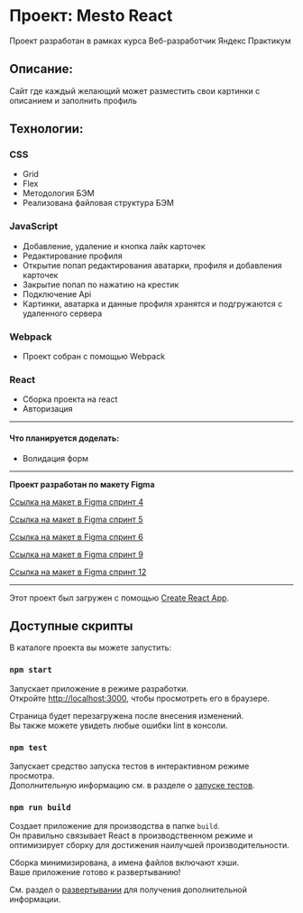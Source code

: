 # Проект: Mesto React

Проект разработан в рамках курса Веб-разработчик Яндекс Практикум

<!-- [Ссылка на проект](https://alekseyusynin.github.io/mesto/) -->

## Описание:

Сайт где каждый желающий может разместить свои картинки с описанием и заполнить профиль

## Технологии:

### CSS

- Grid
- Flex
- Методология БЭМ
- Реализована файловая структура БЭМ

### JavaScript

- Добавление, удаление и кнопка лайк карточек
- Редактирование профиля
  <!-- - Валидация форм -->
- Открытие попап редактирования аватарки, профиля и добавления карточек
- Закрытие попап по нажатию на крестик
  <!-- , кнопку Escape и overlay -->
  <!-- - Создание карточек и валидация форм согласно ООП -->
- Подключение Api
- Картинки, аватарка и данные профиля хранятся и подгружаются с удаленного сервера

### Webpack

- Проект собран с помощью Webpack

### React

- Сборка проекта на react
- Авторизация

---

#### Что планируется доделать:

- Волидация форм

---

**Проект разработан по макету Figma**

[Ссылка на макет в Figma спринт 4](https://www.figma.com/file/2cn9N9jSkmxD84oJik7xL7/JavaScript.-Sprint-4?node-id=0%3A1)

[Ссылка на макет в Figma спринт 5](https://www.figma.com/file/bjyvbKKJN2naO0ucURl2Z0/JavaScript.-Sprint-5?node-id=0%3A1&t=GVgFLOJGrwU6Km3D-0)

[Ссылка на макет в Figma спринт 6](https://www.figma.com/file/kRVLKwYG3d1HGLvh7JFWRT/JavaScript.-Sprint-6?node-id=0%3A1)

[Ссылка на макет в Figma спринт 9](https://www.figma.com/file/PSdQFRHoxXJFs2FH8IXViF/JavaScript-9-sprint?node-id=0%3A1)

[Ссылка на макет в Figma спринт 12](https://www.figma.com/file/5H3gsn5lIGPwzBPby9jAOo/Sprint-14-RU?node-id=0%3A1)

---

Этот проект был загружен с помощью [Create React App](https://github.com/facebook/create-react-app).

## Доступные скрипты

В каталоге проекта вы можете запустить:

### `npm start`

Запускает приложение в режиме разработки.\
Откройте [http://localhost:3000](http://localhost:3000), чтобы просмотреть его в браузере.

Страница будет перезагружена после внесения изменений.\
Вы также можете увидеть любые ошибки lint в консоли.

### `npm test`

Запускает средство запуска тестов в интерактивном режиме просмотра.\
Дополнительную информацию см. в разделе о [запуске тестов](https://facebook.github.io/create-react-app/docs/running-tests).

### `npm run build`

Создает приложение для производства в папке `build`.\
Он правильно связывает React в производственном режиме и оптимизирует сборку для достижения наилучшей производительности.

Сборка минимизирована, а имена файлов включают хэши.\
Ваше приложение готово к развертыванию!

См. раздел о [развертывании](https://facebook.github.io/create-react-app/docs/deployment) для получения дополнительной информации.
